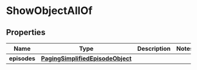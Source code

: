 

# ShowObjectAllOf


## Properties

| Name | Type | Description | Notes |
|------------ | ------------- | ------------- | -------------|
|**episodes** | [**PagingSimplifiedEpisodeObject**](PagingSimplifiedEpisodeObject.md) |  |  |



